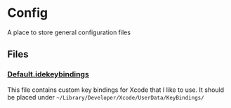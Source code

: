 # Config
A place to store general configuration files

## Files

### [Default.idekeybindings](Default.idekeybindings)
This file contains custom key bindings for Xcode that I like to use. It should be placed under `~/Library/Developer/Xcode/UserData/KeyBindings/`
